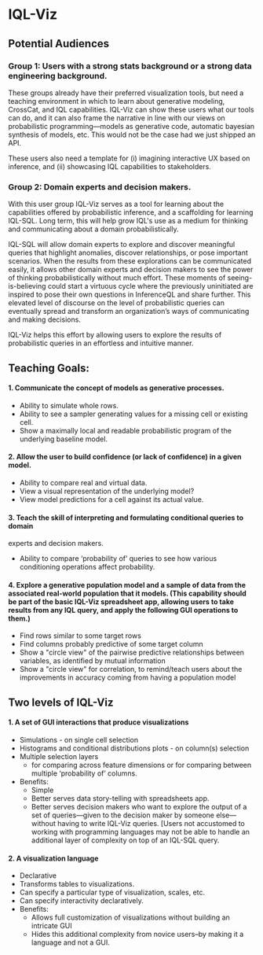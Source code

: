 # IQL-Viz

## Potential Audiences 

### Group 1: Users with a strong stats background or a strong data engineering background. 

These groups already have their preferred visualization tools, but need a teaching environment
in which to learn about generative modeling, CrossCat, and IQL capabilities.
IQL-Viz can show these users what our tools can do, and it can also frame the
narrative in line with our views on probabilistic programming—models as generative
code, automatic bayesian synthesis of models, etc.
This would not be the case had we just shipped an API.

These users also need a template for (i) imagining interactive UX based on inference,
and (ii) showcasing IQL capabilities to stakeholders.

### Group 2: Domain experts and decision makers.

With this user group IQL-Viz serves as a tool for learning about the capabilities
offered by probabilistic inference, and a scaffolding for learning IQL-SQL.
Long term, this will help grow IQL's use as a medium for thinking and communicating
about a domain probabilistically. 

IQL-SQL will allow domain experts to explore and discover meaningful queries that
highlight anomalies, discover relationships, or pose important scenarios. When
the results from these explorations can be communicated easily, it allows other
domain experts and decision makers to see the power of thinking probabilistically
without much effort. These moments of seeing-is-believing could start a virtuous
cycle where the previously uninitiated are inspired to pose their own questions
in InferenceQL and share further. This elevated level of discourse on the level
of probabilistic queries can eventually spread and transform an organization’s
ways of communicating and making decisions.

IQL-Viz helps this effort by allowing users to explore the results of probabilistic
queries in an effortless and intuitive manner.  


## Teaching Goals:
#### 1. Communicate the concept of models as generative processes.
- Ability to simulate whole rows. 
- Ability to see a sampler generating values for a missing cell or existing cell.   
- Show a maximally local and readable probabilistic program of the underlying baseline model.

#### 2. Allow the user to build confidence (or lack of confidence) in a given model. 
- Ability to compare real and virtual data.
- View a visual representation of the underlying model?
- View model predictions for a cell against its actual value. 

#### 3. Teach the skill of interpreting and formulating conditional queries to domain
experts and decision makers. 
- Ability to compare ‘probability of’ queries to see how various conditioning operations affect probability.  


#### 4. Explore a generative population model and a sample of data from the associated real-world population that it models. (This capability should be part of the basic IQL-Viz spreadsheet app, allowing users to take results from any IQL query, and apply the following GUI operations to them.)
- Find rows similar to some target rows
- Find columns probably predictive of some target column
- Show a "circle view" of the pairwise predictive relationships between variables, as identified by mutual information
- Show a "circle view" for correlation, to remind/teach users about the improvements in accuracy coming from having a population model

## Two levels of IQL-Viz 

#### 1. A set of GUI interactions that produce visualizations
- Simulations - on single cell selection
- Histograms and conditional distributions plots - on column(s) selection
- Multiple selection layers 
    - for comparing across feature dimensions or for comparing between multiple ‘probability of’ columns. 
- Benefits:
    - Simple 
    - Better serves data story-telling with spreadsheets app.
    - Better serves decision makers who want to explore the output of a set of queries—given to the decision maker by someone else—without having to write IQL-Viz queries.  [Users not accustomed to working with programming languages may not be able to handle an additional layer of complexity on top of an IQL-SQL query.

#### 2. A visualization language 
- Declarative 
- Transforms tables to visualizations.
- Can specify a particular type of visualization, scales, etc.  
- Can specify interactivity declaratively. 
- Benefits: 
    - Allows full customization of visualizations without building an intricate GUI
    - Hides this additional complexity from novice users–by making it a language and not a GUI.
